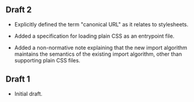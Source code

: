 ## Draft 2

* Explicitly defined the term "canonical URL" as it relates to stylesheets.

* Added a specification for loading plain CSS as an entrypoint file.

* Added a non-normative note explaining that the new import algorithm maintains
  the semantics of the existing import algorithm, other than supporting plain
  CSS files.

## Draft 1

* Initial draft.
